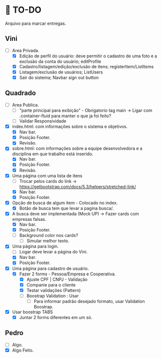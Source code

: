 # :scroll: TO-DO
Arquivo para marcar entregas.
## Vini
- [ ] Area Privada.
  - [X] Edição de perfil do usuário: deve permitir o cadastro de uma foto e a exclusão da conta do usuário;
        editProfile
  - [X] Cadastro/listagem/edição/exclusão de itens;
        registerItem/ListItems  
  - [X] Listagem/exclusão de usuários;
        ListUsers
  - [X] Sair do sistema;
        Navbar sign out button
 
## Quadrado
- [ ] Area Publica.
  - [ ] "parte principal para exibição" - Obrigatorio tag main -> Ligar com .container-fluid para manter o que ja foi feito?
  - [ ] Validar Responsividade
- [X] index.html: com informações sobre o sistema e objetivos.
  - [X] Nav bar.
  - [X] Posição Footer.
  - [X] Revisão.
- [X] sobre.html: com informações sobre a equipe desenvolvedora e a disciplina em que trabalho está inserido.
  - [X] Nav bar.
  - [X] Posição Footer.
  - [X] Revisão.
- [X] Uma página com uma lista de itens
  - [ ] Trocar pelos cards do link -> https://getbootstrap.com/docs/5.3/helpers/stretched-link/
  - [X] Nav bar.
  - [X] Posição Footer.
- [X] Opção de busca de algum item - Colocado no index.
  - [X] Botão de busca tem que levar a pagina busca/.
- [X] A busca deve ser implementada (Mock UP) -> Fazer cards com empresas falsas.
  - [X] Nav bar.
  - [X] Posição Footer.
  - [ ] Background color nos cards?
    - [ ] Simular melhor texto.
- [X] Uma página para login.
  - [ ] Logar deve levar a página do Vini.
  - [X] Nav bar.
  - [X] Posição Footer.
- [X] Uma página para cadastro de usuário.
  - [X] Fazer 2 forms - Pessoa/Empresa e Cooperativa.
    - [X] Ajuste CPF | CNPJ - Validação
    - [X] Companie para o cliente
    - [X] Testar validações (Pattern)
    - [ ] Boostrap Validation : Usar
      - [ ] Para informar padrão desejado formato, usar Validation Boostrap.  
- [X] Usar boostrap TABS
  - [X] Juntar 2 forms diferentes em um só.

## Pedro
- [ ] Algo.
- [X] Algo Feito.
